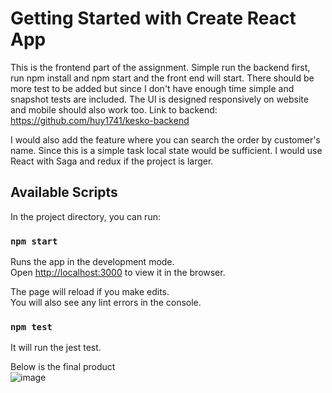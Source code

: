 # Getting Started with Create React App

This is the frontend part of the assignment. Simple run the backend first, run npm install and npm start and the front end will start.
There should be more test to be added but since I don't have enough time simple and snapshot tests are included.
The UI is designed responsively on website and mobile should also work too. Link to backend: https://github.com/huy1741/kesko-backend

I would also add the feature where you can search the order by customer's name. Since this is a simple task local state would be sufficient. I would use React with Saga and redux if the project is larger.
## Available Scripts

In the project directory, you can run:

### `npm start`

Runs the app in the development mode.\
Open [http://localhost:3000](http://localhost:3000) to view it in the browser.

The page will reload if you make edits.\
You will also see any lint errors in the console.

### `npm test`

It will run the jest test.

Below is the final product\
![image](https://user-images.githubusercontent.com/64857328/227728186-f59b9197-5063-441d-b5ef-0930461ba8bb.png)

